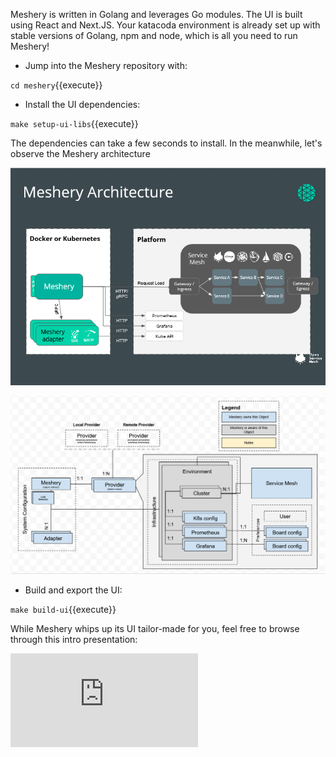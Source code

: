 
Meshery is written in Golang and leverages Go modules. The UI is built using React and Next.JS.
Your katacoda environment is already set up with stable versions of Golang, npm and node, which is all you need to run Meshery!

- Jump into the Meshery repository with:

`cd meshery`{{execute}}

- Install the UI dependencies:

`make setup-ui-libs`{{execute}}

The dependencies can take a few seconds to install. In the meanwhile, let's observe the Meshery architecture

![Meshery Architecture](./assets/meshery-architecture.png)

![Meshery Object Model](./assets/meshery-object-model.png)

- Build and export the UI:

`make build-ui`{{execute}}

While Meshery whips up its UI tailor-made for you, feel free to browse through this intro presentation:
<iframe src="https://docs.google.com/presentation/d/e/2PACX-1vSJdaOJ6MdmYQCyd2c3sbGsa9h7BVqauzBpdeVIKMpAh4eHoStLTMS8hmYJdzT0YTgXzS2chyrLPRzR/embed?start=true&loop=true&delayms=5000" frameborder="0" allow="accelerometer; autoplay; encrypted-media; gyroscope; picture-in-picture" allowfullscreen mozallowfullscreen="true" webkitallowfullscreen="true"></iframe>



